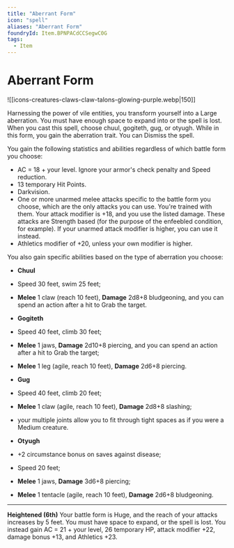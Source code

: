```yaml
---
title: "Aberrant Form"
icon: "spell"
aliases: "Aberrant Form"
foundryId: Item.BPNPACdCCSegwC0G
tags:
  - Item
---
```


# Aberrant Form
![[icons-creatures-claws-claw-talons-glowing-purple.webp|150]]

Harnessing the power of vile entities, you transform yourself into a Large aberration. You must have enough space to expand into or the spell is lost. When you cast this spell, choose chuul, gogiteth, gug, or otyugh. While in this form, you gain the aberration trait. You can Dismiss the spell.

You gain the following statistics and abilities regardless of which battle form you choose:

*   AC = 18 + your level. Ignore your armor's check penalty and Speed reduction.
*   13 temporary Hit Points.
*   Darkvision.
*   One or more unarmed melee attacks specific to the battle form you choose, which are the only attacks you can use. You're trained with them. Your attack modifier is +18, and you use the listed damage. These attacks are Strength based (for the purpose of the enfeebled condition, for example). If your unarmed attack modifier is higher, you can use it instead.
*   Athletics modifier of +20, unless your own modifier is higher.

You also gain specific abilities based on the type of aberration you choose:

*   **Chuul** 

*   Speed 30 feet, swim 25 feet;
*   **Melee** 1 claw (reach 10 feet), **Damage** 2d8+8 bludgeoning, and you can spend an action after a hit to Grab the target.

*   **Gogiteth** 

*   Speed 40 feet, climb 30 feet;
*   **Melee** 1 jaws, **Damage** 2d10+8 piercing, and you can spend an action after a hit to Grab the target;
*   **Melee** 1 leg (agile, reach 10 feet), **Damage** 2d6+8 piercing.

*   **Gug** 

*   Speed 40 feet, climb 20 feet;
*   **Melee** 1 claw (agile, reach 10 feet), **Damage** 2d8+8 slashing;
*   your multiple joints allow you to fit through tight spaces as if you were a Medium creature.

*   **Otyugh** 

*   +2 circumstance bonus on saves against disease;
*   Speed 20 feet;
*   **Melee** 1 jaws, **Damage** 3d6+8 piercing;
*   **Melee** 1 tentacle (agile, reach 10 feet), **Damage** 2d6+8 bludgeoning.

* * *

**Heightened (6th)** Your battle form is Huge, and the reach of your attacks increases by 5 feet. You must have space to expand, or the spell is lost. You instead gain AC = 21 + your level, 26 temporary HP, attack modifier +22, damage bonus +13, and Athletics +23.
